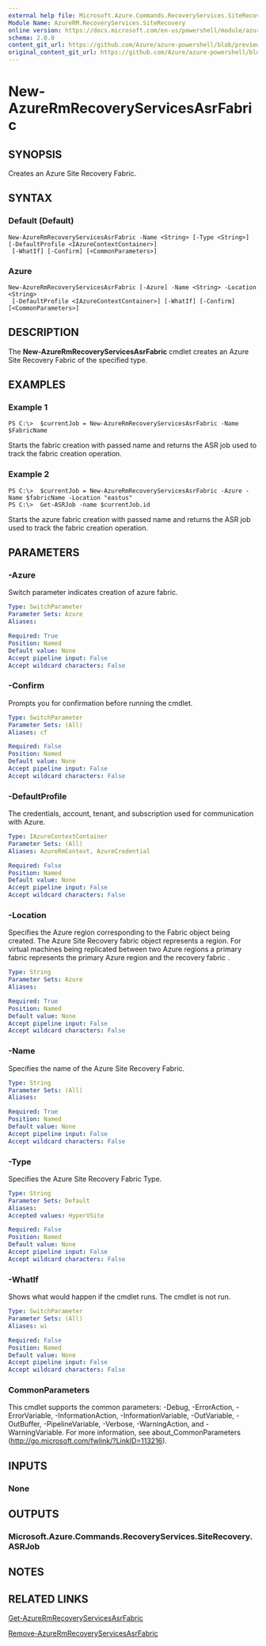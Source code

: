 ```yaml
---
external help file: Microsoft.Azure.Commands.RecoveryServices.SiteRecovery.dll-Help.xml
Module Name: AzureRM.RecoveryServices.SiteRecovery
online version: https://docs.microsoft.com/en-us/powershell/module/azurerm.recoveryservices.siterecovery/new-azurermrecoveryservicesasrfabric
schema: 2.0.0
content_git_url: https://github.com/Azure/azure-powershell/blob/preview/src/ResourceManager/RecoveryServices.SiteRecovery/Commands.RecoveryServices.SiteRecovery/help/New-AzureRmRecoveryServicesAsrFabric.md
original_content_git_url: https://github.com/Azure/azure-powershell/blob/preview/src/ResourceManager/RecoveryServices.SiteRecovery/Commands.RecoveryServices.SiteRecovery/help/New-AzureRmRecoveryServicesAsrFabric.md
---
```


# New-AzureRmRecoveryServicesAsrFabric

## SYNOPSIS
Creates an Azure Site Recovery Fabric.

## SYNTAX

### Default (Default)
```
New-AzureRmRecoveryServicesAsrFabric -Name <String> [-Type <String>] [-DefaultProfile <IAzureContextContainer>]
 [-WhatIf] [-Confirm] [<CommonParameters>]
```

### Azure
```
New-AzureRmRecoveryServicesAsrFabric [-Azure] -Name <String> -Location <String>
 [-DefaultProfile <IAzureContextContainer>] [-WhatIf] [-Confirm] [<CommonParameters>]
```

## DESCRIPTION
The **New-AzureRmRecoveryServicesAsrFabric** cmdlet creates an Azure Site Recovery Fabric of the specified type.

## EXAMPLES

### Example 1
```
PS C:\>  $currentJob = New-AzureRmRecoveryServicesAsrFabric -Name $FabricName
```

Starts the fabric creation with passed name and returns the ASR job used to track the fabric creation operation.

### Example 2
```
PS C:\>  $currentJob = New-AzureRmRecoveryServicesAsrFabric -Azure -Name $fabricName -Location "eastus"
PS C:\>  Get-ASRJob -name $currentJob.id
```

Starts the azure fabric creation with passed name and returns the ASR job used to track the fabric creation operation.

## PARAMETERS

### -Azure
Switch parameter indicates creation of azure fabric.

```yaml
Type: SwitchParameter
Parameter Sets: Azure
Aliases:

Required: True
Position: Named
Default value: None
Accept pipeline input: False
Accept wildcard characters: False
```

### -Confirm
Prompts you for confirmation before running the cmdlet.

```yaml
Type: SwitchParameter
Parameter Sets: (All)
Aliases: cf

Required: False
Position: Named
Default value: None
Accept pipeline input: False
Accept wildcard characters: False
```

### -DefaultProfile
The credentials, account, tenant, and subscription used for communication with Azure.
```yaml
Type: IAzureContextContainer
Parameter Sets: (All)
Aliases: AzureRmContext, AzureCredential

Required: False
Position: Named
Default value: None
Accept pipeline input: False
Accept wildcard characters: False
```

### -Location
Specifies the Azure region corresponding to the Fabric object being created. The Azure Site Recovery fabric object represents a region. For virtual machines being replicated between two Azure regions  a primary fabric represents the primary Azure region and the recovery fabric .

```yaml
Type: String
Parameter Sets: Azure
Aliases:

Required: True
Position: Named
Default value: None
Accept pipeline input: False
Accept wildcard characters: False
```

### -Name
Specifies the name of the Azure Site Recovery Fabric.

```yaml
Type: String
Parameter Sets: (All)
Aliases:

Required: True
Position: Named
Default value: None
Accept pipeline input: False
Accept wildcard characters: False
```

### -Type
Specifies the Azure Site Recovery Fabric Type.

```yaml
Type: String
Parameter Sets: Default
Aliases:
Accepted values: HyperVSite

Required: False
Position: Named
Default value: None
Accept pipeline input: False
Accept wildcard characters: False
```

### -WhatIf
Shows what would happen if the cmdlet runs. The cmdlet is not run.

```yaml
Type: SwitchParameter
Parameter Sets: (All)
Aliases: wi

Required: False
Position: Named
Default value: None
Accept pipeline input: False
Accept wildcard characters: False
```

### CommonParameters
This cmdlet supports the common parameters: -Debug, -ErrorAction, -ErrorVariable, -InformationAction, -InformationVariable, -OutVariable, -OutBuffer, -PipelineVariable, -Verbose, -WarningAction, and -WarningVariable. For more information, see about_CommonParameters (http://go.microsoft.com/fwlink/?LinkID=113216).

## INPUTS

### None

## OUTPUTS

### Microsoft.Azure.Commands.RecoveryServices.SiteRecovery.ASRJob

## NOTES

## RELATED LINKS

[Get-AzureRmRecoveryServicesAsrFabric](./Get-AzureRmRecoveryServicesAsrFabric.md)

[Remove-AzureRmRecoveryServicesAsrFabric](./Remove-AzureRmRecoveryServicesAsrFabric.md)
